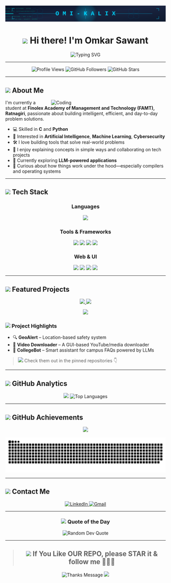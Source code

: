 <p align="center">
  <img src="banner.svg" alt="Omkar Sawant - Cyberpunk Banner" />
</p>

<div align="center">

# <img src="https://raw.githubusercontent.com/MartinHeinz/MartinHeinz/master/wave.gif" width="30px"> Hi there! I'm Omkar Sawant

<img src="https://readme-typing-svg.herokuapp.com?font=Fira+Code&size=24&duration=3000&pause=1000&color=00F7FF&center=true&vCenter=true&width=600&lines=%F0%9F%8E%93+Aspiring+Software+Engineer;%F0%9F%94%AC+AI+%26+ML+Enthusiast;%F0%9F%8C%90+Cybersecurity+Explorer" alt="Typing SVG" />

</div>

---

<div align="center">
  <img src="https://komarev.com/ghpvc/?username=OMI-KALIX&style=for-the-badge&color=00F7FF" alt="Profile Views"/>
  <img src="https://img.shields.io/github/followers/OMI-KALIX?label=Followers&style=for-the-badge&color=FF00FF" alt="GitHub Followers" />
  <img src="https://img.shields.io/github/stars/OMI-KALIX?label=Stars&style=for-the-badge&color=00F7FF" alt="GitHub Stars" />
</div>

---

## <img src="https://media.giphy.com/media/VgCDAzcKvsR6OM0uWg/giphy.gif" width="50"> About Me

<img align="right" alt="Coding" width="360" src="https://cdn.dribbble.com/users/1162077/screenshots/3848914/programmer.gif">

I'm currently a student at **Finolex Academy of Management and Technology (FAMT), Ratnagiri**, passionate about building intelligent, efficient, and day-to-day problem solutions.

- 💻 Skilled in **C** and **Python**
- 🧠 Interested in **Artificial Intelligence**, **Machine Learning**, **Cybersecurity**
- 🛠️ I love building tools that solve real-world problems
- 💬 I enjoy explaining concepts in simple ways and collaborating on tech projects
- 🌱 Currently exploring **LLM-powered applications**
- 🧩 Curious about how things work under the hood—especially compilers and operating systems

---

## <img src="https://media2.giphy.com/media/QssGEmpkyEOhBCb7e1/giphy.gif" width="32"> Tech Stack

<div align="center">

### **Languages**
<img src="https://skillicons.dev/icons?i=c,cpp,python&theme=dark" />

### **Tools & Frameworks**
<p>
  <img src="https://img.shields.io/badge/-NumPy-013243?style=for-the-badge&logo=numpy&logoColor=white" />
  <img src="https://img.shields.io/badge/-pandas-150458?style=for-the-badge&logo=pandas&logoColor=white" />
  <img src="https://img.shields.io/badge/-SQLite-003B57?style=for-the-badge&logo=sqlite&logoColor=white" />
  <img src="https://img.shields.io/badge/-Matplotlib-11557C?style=for-the-badge&logo=matplotlib&logoColor=white" />
</p>

### **Web & UI**
<p>
  <img src="https://img.shields.io/badge/-Streamlit-FF4B4B?style=for-the-badge&logo=streamlit&logoColor=white" />
  <img src="https://img.shields.io/badge/-Tkinter-4B8BBE?style=for-the-badge&logo=python&logoColor=white" />
  <img src="https://img.shields.io/badge/-HTML5-E34F26?style=for-the-badge&logo=html5&logoColor=white" />
  <img src="https://img.shields.io/badge/-CSS3-1572B6?style=for-the-badge&logo=css3&logoColor=white" />
</p>

</div>

---

## <img src="https://media.giphy.com/media/LnQjpWaON8nhr21vNW/giphy.gif" width="35"> Featured Projects

<div align="center">

<p align="center">
  <a href="https://github.com/OMI-KALIX/GEO-ALERT-APP">
    <img src="https://github-readme-stats.vercel.app/api/pin/?username=OMI-KALIX&repo=GEO-ALERT-APP&theme=radical&hide_border=true&bg_color=0D1117&title_color=FF00FF&text_color=00F7FF" />
  </a>
  <a href="https://github.com/OMI-KALIX/YT-DOWNLOADER">
    <img src="https://github-readme-stats.vercel.app/api/pin/?username=OMI-KALIX&repo=YT-DOWNLOADER&theme=radical&hide_border=true&bg_color=0D1117&title_color=FF00FF&text_color=00F7FF" />
  </a>
</p>

<p align="center">
  <a href="https://github.com/OMI-KALIX/college_bot">
    <img src="https://github-readme-stats.vercel.app/api/pin/?username=OMI-KALIX&repo=college_bot&theme=radical&hide_border=true&bg_color=0D1117&title_color=FF00FF&text_color=00F7FF" />
  </a>
</p>

</div>

### <img src="https://media.giphy.com/media/WFZvB7VIXBgiz3oDXE/giphy.gif" width="30"> Project Highlights

- 🔍 **GeoAlert** – Location-based safety system  
- 🎥 **Video Downloader** – A GUI-based YouTube/media downloader  
- 🤖 **CollegeBot** – Smart assistant for campus FAQs powered by LLMs  

> <img src="https://media.giphy.com/media/12oufCB0MyZ1Go/giphy.gif" width="20"> Check them out in the pinned repositories 👇

---

## <img src="https://media.giphy.com/media/iY8CRBdQXODJSCERIr/giphy.gif" width="35"> GitHub Analytics

<div align="center">

<p align="center">
  <img src="https://github-readme-stats.vercel.app/api?username=OMI-KALIX&show_icons=true&theme=radical&hide_border=true&bg_color=0D1117&title_color=FF00FF&icon_color=00F7FF" height="165"/>
  <img src="https://github-readme-stats.vercel.app/api/top-langs/?username=OMI-KALIX&layout=compact&theme=radical" alt="Top Languages" />
</p>

</div>

---

## <img src="https://media.giphy.com/media/W5eoZHPpUx9sapR0eu/giphy.gif" width="30px"> GitHub Achievements

<div align="center">

<p align="center">
  <img src="https://github-profile-trophy.vercel.app/?username=OMI-KALIX&theme=radical&no-frame=true&row=1&column=6" />
</p>

<p align="center">
  <picture>
    <source media="(prefers-color-scheme: dark)" srcset="https://raw.githubusercontent.com/Platane/snk/output/github-contribution-grid-snake.svg">
    <source media="(prefers-color-scheme: light)" srcset="https://raw.githubusercontent.com/Platane/snk/output/github-contribution-grid-snake.svg">
    <img alt="github contribution grid snake animation" src="https://raw.githubusercontent.com/Platane/snk/output/github-contribution-grid-snake.svg" />
  </picture>
</p>

</div>

---

## <img src="https://media.giphy.com/media/3o7TKtnuHOHHUjR38Y/giphy.gif" width="35"> Contact Me

<div align="center">

<p>
  <a href="https://www.linkedin.com/in/omkar-sawant-953b47281" target="_blank">
    <img src="https://img.shields.io/badge/LinkedIn-0A66C2?style=for-the-badge&logo=linkedin&logoColor=white" alt="LinkedIn"/>
  </a>
  <a href="mailto:omkarsawant4102004@gmail.com">
    <img src="https://img.shields.io/badge/Gmail-D14836?style=for-the-badge&logo=gmail&logoColor=white" alt="Gmail"/>
  </a>
</p>

</div>

---

<div align="center">

### <img src="https://media.giphy.com/media/mGcNjsfWAjY5AEZNw6/giphy.gif" width="50"> Quote of the Day

<img src="https://quotes-github-readme.vercel.app/api?type=horizontal&theme=radical" alt="Random Dev Quote" />

</div>

---

<div align="center">

> ## <img src="https://raw.githubusercontent.com/MartinHeinz/MartinHeinz/master/wave.gif" width="30px"> If You Like OUR REPO, please STAR it & follow me 🫡😁🤗

<img src="https://readme-typing-svg.herokuapp.com?font=Fira+Code&size=20&duration=3000&pause=1000&color=00F7FF&center=true&vCenter=true&width=600&lines=Thanks+for+visiting+my+profile!;Let's+build+something+cool+together+%F0%9F%9A%80" alt="Thanks Message" />

<img src="https://capsule-render.vercel.app/api?type=waving&color=gradient&customColorList=6,11,20&height=120&section=footer&animation=twinkling" />

</div>
